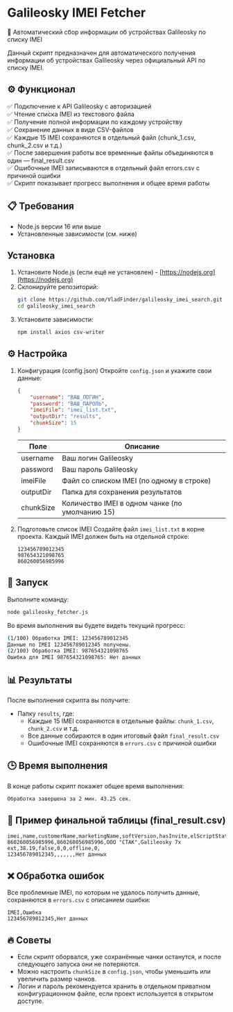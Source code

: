 # Galileosky IMEI Fetcher

📡 Автоматический сбор информации об устройствах Galileosky по списку IMEI

Данный скрипт предназначен для автоматического получения информации об устройствах Galileosky через официальный API по списку IMEI.

## ⚙️ Функционал

✅ Подключение к API Galileosky с авторизацией  
✅ Чтение списка IMEI из текстового файла  
✅ Получение полной информации по каждому устройству  
✅ Сохранение данных в виде CSV-файлов  
✅ Каждые 15 IMEI сохраняются в отдельный файл (chunk_1.csv, chunk_2.csv и т.д.)  
✅ После завершения работы все временные файлы объединяются в один — final_result.csv  
✅ Ошибочные IMEI записываются в отдельный файл errors.csv с причиной ошибки  
✅ Скрипт показывает прогресс выполнения и общее время работы

## 📋 Требования

- Node.js версии 16 или выше
- Установленные зависимости (см. ниже)

## Установка

1. Установите Node.js (если ещё не установлен) - [https://nodejs.org](https://nodejs.org)
2. Склонируйте репозиторий:
   ```bash
   git clone https://github.com/VladFinder/galileosky_imei_search.git
   cd galileosky_imei_search
   ```
3. Установите зависимости:
   ```bash
   npm install axios csv-writer
   ```

## ⚙️ Настройка

1. Конфигурация (config.json)
   Откройте `config.json` и укажите свои данные:

   ```json
   {
       "username": "ВАШ_ЛОГИН",
       "password": "ВАШ_ПАРОЛЬ",
       "imeiFile": "imei_list.txt",
       "outputDir": "results",
       "chunkSize": 15
   }
   ```

   | Поле      | Описание                                 |
   |-----------|------------------------------------------|
   | username  | Ваш логин Galileosky                     |
   | password  | Ваш пароль Galileosky                    |
   | imeiFile  | Файл со списком IMEI (по одному в строке)|
   | outputDir | Папка для сохранения результатов         |
   | chunkSize | Количество IMEI в одном чанке (по умолчанию 15) |

2. Подготовьте список IMEI
   Создайте файл `imei_list.txt` в корне проекта.
   Каждый IMEI должен быть на отдельной строке:

   ```text
   123456789012345
   987654321098765
   860260056985996
   ```

## 🚀 Запуск

Выполните команду:

```bash
node galileosky_fetcher.js
```

Во время выполнения вы будете видеть текущий прогресс:

```bash
(1/100) Обработка IMEI: 123456789012345
Данные по IMEI 123456789012345 получены.
(2/100) Обработка IMEI: 987654321098765
Ошибка для IMEI 987654321098765: Нет данных
```

## 📊 Результаты

После выполнения скрипта вы получите:

- Папку `results`, где:
  - Каждые 15 IMEI сохраняются в отдельные файлы: `chunk_1.csv`, `chunk_2.csv` и т.д.
  - Все данные собираются в один итоговый файл `final_result.csv`
  - Ошибочные IMEI сохраняются в `errors.csv` с причиной ошибки

## 🕒 Время выполнения

В конце работы скрипт покажет общее время выполнения:

```bash
Обработка завершена за 2 мин. 43.25 сек.
```

## 📌 Пример финальной таблицы (final_result.csv)

```csv
imei,name,customerName,marketingName,softVersion,hasInvite,elScriptStatusCode,onStatusCode,onStatusName,updateStatusCode,error
860260056985996,860260056985996,ООО "СТАК",Galileosky 7х ext,38.19,false,0,0,offline,0,
123456789012345,,,,,,,Нет данных
```

## ❌ Обработка ошибок

Все проблемные IMEI, по которым не удалось получить данные, сохраняются в `errors.csv` с описанием ошибки:

```csv
IMEI,Ошибка
123456789012345,Нет данных
```

## 🔥 Советы

- Если скрипт оборвался, уже сохранённые чанки останутся, и после следующего запуска они не потеряются.
- Можно настроить `chunkSize` в `config.json`, чтобы уменьшить или увеличить размер чанков.
- Логин и пароль рекомендуется хранить в отдельном приватном конфигурационном файле, если проект используется в открытом доступе.
